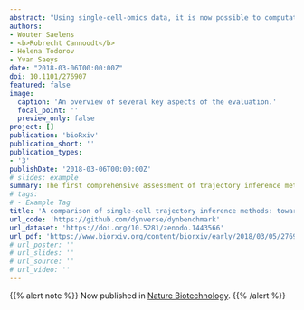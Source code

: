 ```yaml
---
abstract: "Using single-cell-omics data, it is now possible to computationally order cells along trajectories, allowing the unbiased study of cellular dynamic processes. Since 2014, more than 50 trajectory inference methods have been developed, each with its own set of methodological characteristics. As a result, choosing a method to infer trajectories is often challenging, since a comprehensive assessment of the performance and robustness of each method is still lacking. In order to facilitate the comparison of the results of these methods to each other and to a gold standard, we developed a global framework to benchmark trajectory inference tools. Using this framework, we compared the trajectories from a total of 29 trajectory inference methods, on a large collection of real and synthetic datasets. We evaluate methods using several metrics, including accuracy of the inferred ordering, correctness of the network topology, code quality and user friendliness. We found that some methods, including Slingshot, TSCAN and Monocle DDRTree, clearly outperform other methods, although their performance depended on the type of trajectory present in the data. Based on our benchmarking results, we therefore developed a set of guidelines for method users. However, our analysis also indicated that there is still a lot of room for improvement, especially for methods detecting complex trajectory topologies. Our evaluation pipeline can therefore be used to spearhead the development of new scalable and more accurate methods, and is available at github.com/dynverse/dynverse. To our knowledge, this is the first comprehensive assessment of trajectory inference methods. For now, we exclusively evaluated the methods on their default parameters, but plan to add a detailed parameter tuning procedure in the future. We gladly welcome any discussion and feedback on key decisions made as part of this study, including the metrics used in the benchmark, the quality control checklist, and the implementation of the method wrappers. These discussions can be held at github.com/dynverse/dynverse/issues."
authors:
- Wouter Saelens
- <b>Robrecht Cannoodt</b>
- Helena Todorov
- Yvan Saeys
date: "2018-03-06T00:00:00Z"
doi: 10.1101/276907
featured: false
image:
  caption: 'An overview of several key aspects of the evaluation.'
  focal_point: ''
  preview_only: false
project: []
publication: 'bioRxiv'
publication_short: ''
publication_types:
- '3'
publishDate: '2018-03-06T00:00:00Z'
# slides: example
summary: The first comprehensive assessment of trajectory inference methods. 
# tags:
# - Example Tag
title: 'A comparison of single-cell trajectory inference methods: towards more accurate and robust tools'
url_code: 'https://github.com/dynverse/dynbenchmark'
url_dataset: 'https://doi.org/10.5281/zenodo.1443566'
url_pdf: 'https://www.biorxiv.org/content/biorxiv/early/2018/03/05/276907.full-text.pdf'
# url_poster: ''
# url_slides: ''
# url_source: ''
# url_video: ''
---
```



{{% alert note %}}
Now published in [Nature Biotechnology](../../publication/2019-04-01_a-comparison-of-singlecell-trajectory/).
{{% /alert %}}
